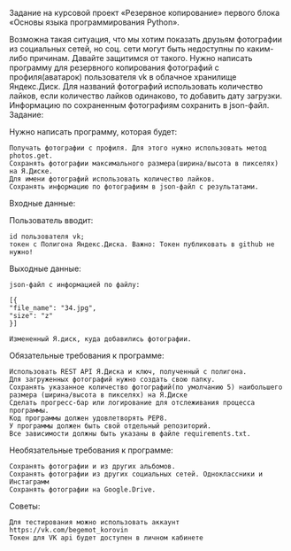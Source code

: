 Задание на курсовой проект «Резервное копирование» первого блока «Основы языка программирования Python».

Возможна такая ситуация, что мы хотим показать друзьям фотографии из социальных сетей, но соц. сети могут быть недоступны по каким-либо причинам. Давайте защитимся от такого.
Нужно написать программу для резервного копирования фотографий с профиля(аватарок) пользователя vk в облачное хранилище Яндекс.Диск.
Для названий фотографий использовать количество лайков, если количество лайков одинаково, то добавить дату загрузки.
Информацию по сохраненным фотографиям сохранить в json-файл.
Задание:

Нужно написать программу, которая будет:

    Получать фотографии с профиля. Для этого нужно использовать метод photos.get.
    Сохранять фотографии максимального размера(ширина/высота в пикселях) на Я.Диске.
    Для имени фотографий использовать количество лайков.
    Сохранять информацию по фотографиям в json-файл с результатами.

Входные данные:

Пользователь вводит:

    id пользователя vk;
    токен с Полигона Яндекс.Диска. Важно: Токен публиковать в github не нужно!

Выходные данные:

    json-файл с информацией по файлу:

    [{
    "file_name": "34.jpg",
    "size": "z"
    }]

    Измененный Я.диск, куда добавились фотографии. ​ ​

Обязательные требования к программе:

    Использовать REST API Я.Диска и ключ, полученный с полигона.
    Для загруженных фотографий нужно создать свою папку.
    Сохранять указанное количество фотографий(по умолчанию 5) наибольшего размера (ширина/высота в пикселях) на Я.Диске
    Сделать прогресс-бар или логирование для отслеживания процесса программы.
    Код программы должен удовлетворять PEP8.
    У программы должен быть свой отдельный репозиторий.
    Все зависимости должны быть указаны в файле requiremеnts.txt. ​

Необязательные требования к программе:

    Сохранять фотографии и из других альбомов.
    Сохранять фотографии из других социальных сетей. Одноклассники и Инстаграмм
    Сохранять фотографии на Google.Drive.

Советы:

    Для тестирования можно использовать аккаунт https://vk.com/begemot_korovin
    Токен для VK api будет доступен в личном кабинете
